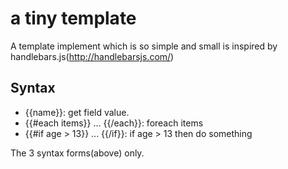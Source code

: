 a tiny template
===============
A template implement which is so simple and small is inspired by handlebars.js(http://handlebarsjs.com/)

Syntax
------
-   {{name}}: get field value.
-   {{#each items}} ... {{/each}}: foreach items
-   {{#if age > 13}} ... {{/if}}: if age > 13 then do something
  
The 3 syntax forms(above) only.
